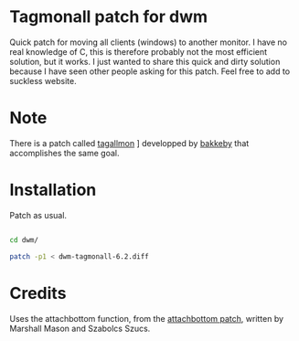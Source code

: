 # Tagmonall patch for dwm

Quick patch for moving all clients (windows) to another monitor. I have no real knowledge of C, this is therefore probably not the most efficient solution, but it works. I just wanted to share this quick and dirty solution because I have seen other people asking for this patch. Feel free to add to suckless website.

# Note

There is a patch called [tagallmon](https://github.com/bakkeby/patches/blob/master/dwm/dwm-tagallmon-6.3.diff) ] developped by [bakkeby](https://github.com/bakkeby) that accomplishes the same goal.

# Installation

Patch as usual.

```bash

cd dwm/

patch -p1 < dwm-tagmonall-6.2.diff

```
# Credits

Uses the attachbottom function, from the [attachbottom patch](https://dwm.suckless.org/patches/attachbottom/), written by Marshall Mason and Szabolcs Szucs.
